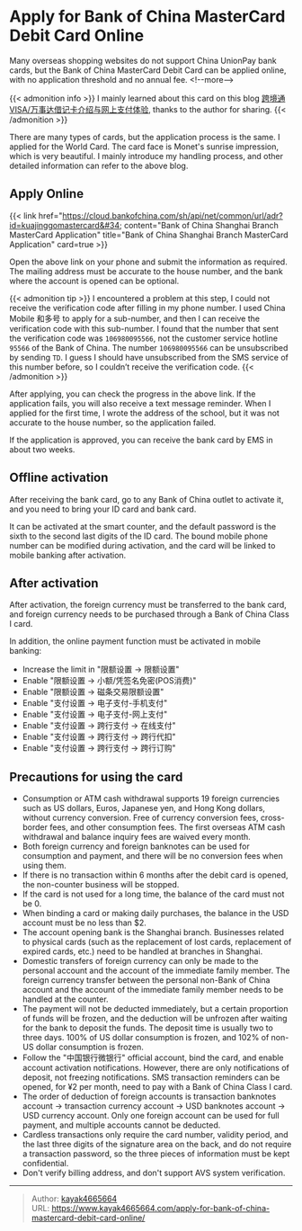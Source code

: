 # Apply for Bank of China MasterCard Debit Card Online

Many overseas shopping websites do not support China UnionPay bank cards, but the Bank of China MasterCard Debit Card can be applied online, with no application threshold and no annual fee.
&lt;!--more--&gt;

{{&lt; admonition info &gt;}}
I mainly learned about this card on this blog [跨境通VISA/万事达借记卡介绍与网上支付体验](https://poplite.xyz/post/2018/03/05/boc-debit-card-guide-for-online-payment.html#3-%E7%94%B3%E5%8D%A1%E6%8C%87%E5%8D%97), thanks to the author for sharing.
{{&lt; /admonition &gt;}}

There are many types of cards, but the application process is the same. I applied for the World Card. The card face is Monet&#39;s sunrise impression, which is very beautiful. I mainly introduce my handling process, and other detailed information can refer to the above blog.

## Apply Online
{{&lt; link href=&#34;https://cloud.bankofchina.com/sh/api/net/common/url/adr?id=kuajinggomastercard&#34; content=&#34;Bank of China Shanghai Branch MasterCard Application&#34; title=&#34;Bank of China Shanghai Branch MasterCard Application&#34; card=true &gt;}}

Open the above link on your phone and submit the information as required. The mailing address must be accurate to the house number, and the bank where the account is opened can be optional.

{{&lt; admonition tip &gt;}}
I encountered a problem at this step, I could not receive the verification code after filling in my phone number. I used China Mobile 和多号 to apply for a sub-number, and then I can receive the verification code with this sub-number. I found that the number that sent the verification code was `106980095566`, not the customer service hotline `95566` of the Bank of China. The number `106980095566` can be unsubscribed by sending `TD`. I guess I should have unsubscribed from the SMS service of this number before, so I couldn’t receive the verification code.
{{&lt; /admonition &gt;}}

After applying, you can check the progress in the above link. If the application fails, you will also receive a text message reminder. When I applied for the first time, I wrote the address of the school, but it was not accurate to the house number, so the application failed.

If the application is approved, you can receive the bank card by EMS in about two weeks.

## Offline activation

After receiving the bank card, go to any Bank of China outlet to activate it, and you need to bring your ID card and bank card.

It can be activated at the smart counter, and the default password is the sixth to the second last digits of the ID card. The bound mobile phone number can be modified during activation, and the card will be linked to mobile banking after activation.

## After activation

After activation, the foreign currency must be transferred to the bank card, and foreign currency needs to be purchased through a Bank of China Class I card.

In addition, the online payment function must be activated in mobile banking:
- Increase the limit in &#34;限额设置 -&gt; 限额设置&#34;
- Enable &#34;限额设置 -&gt; 小额/凭签名免密(POS消费)&#34;
- Enable &#34;限额设置 -&gt; 磁条交易限额设置&#34;
- Enable &#34;支付设置 -&gt; 电子支付-手机支付&#34;
- Enable &#34;支付设置 -&gt; 电子支付-网上支付&#34;
- Enable &#34;支付设置 -&gt; 跨行支付 -&gt; 在线支付&#34;
- Enable &#34;支付设置 -&gt; 跨行支付 -&gt; 跨行代扣&#34;
- Enable &#34;支付设置 -&gt; 跨行支付 -&gt; 跨行订购&#34;

## Precautions for using the card

- Consumption or ATM cash withdrawal supports 19 foreign currencies such as US dollars, Euros, Japanese yen, and Hong Kong dollars, without currency conversion. Free of currency conversion fees, cross-border fees, and other consumption fees. The first overseas ATM cash withdrawal and balance inquiry fees are waived every month.
- Both foreign currency and foreign banknotes can be used for consumption and payment, and there will be no conversion fees when using them.
- If there is no transaction within 6 months after the debit card is opened, the non-counter business will be stopped.
- If the card is not used for a long time, the balance of the card must not be 0.
- When binding a card or making daily purchases, the balance in the USD account must be no less than $2.
- The account opening bank is the Shanghai branch. Businesses related to physical cards (such as the replacement of lost cards, replacement of expired cards, etc.) need to be handled at branches in Shanghai.
- Domestic transfers of foreign currency can only be made to the personal account and the account of the immediate family member. The foreign currency transfer between the personal non-Bank of China account and the account of the immediate family member needs to be handled at the counter.
- The payment will not be deducted immediately, but a certain proportion of funds will be frozen, and the deduction will be unfrozen after waiting for the bank to deposit the funds. The deposit time is usually two to three days. 100% of US dollar consumption is frozen, and 102% of non-US dollar consumption is frozen.
- Follow the &#34;中国银行微银行&#34; official account, bind the card, and enable account activation notifications. However, there are only notifications of deposit, not freezing notifications. SMS transaction reminders can be opened, for ¥2 per month, need to pay with a Bank of China Class I card.
- The order of deduction of foreign accounts is transaction banknotes account -&gt; transaction currency account -&gt; USD banknotes account -&gt; USD currency account. Only one foreign account can be used for full payment, and multiple accounts cannot be deducted.
- Cardless transactions only require the card number, validity period, and the last three digits of the signature area on the back, and do not require a transaction password, so the three pieces of information must be kept confidential.
- Don&#39;t verify billing address, and don&#39;t support AVS system verification.

---

> Author: [kayak4665664](https://github.com/kayak4665664)  
> URL: https://www.kayak4665664.com/apply-for-bank-of-china-mastercard-debit-card-online/  

